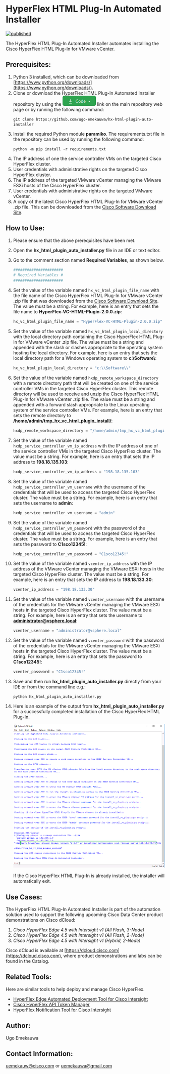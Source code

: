 # HyperFlex HTML Plug-In Automated Installer

[![published](https://static.production.devnetcloud.com/codeexchange/assets/images/devnet-published.svg)](https://developer.cisco.com/codeexchange/github/repo/ugo-emekauwa/hx-html-plugin-auto-installer)

The HyperFlex HTML Plug-In Automated Installer automates installing the Cisco HyperFlex HTML Plug-In for VMware vCenter.

## Prerequisites:
1. Python 3 installed, which can be downloaded from [https://www.python.org/downloads/](https://www.python.org/downloads/).
2. Clone or download the HyperFlex HTML Plug-In Automated Installer repository by using the ![GitHub Code Button](./assets/GitHub_Code_Button.png "GitHub Code Button") link on the main repository web page or by running the following command:
    ```
    git clone https://github.com/ugo-emekauwa/hx-html-plugin-auto-installer
    ```
3. Install the required Python module **paramiko**. The requirements.txt file in the repository can be used by running the following command:
    ```
    python -m pip install -r requirements.txt
    ```
4. The IP address of one the service controller VMs on the targeted Cisco HyperFlex cluster.
5. User credentials with administrative rights on the targeted Cisco HyperFlex cluster.
6. The IP address of the targeted VMware vCenter managing the VMware ESXi hosts of the Cisco HyperFlex cluster.
7. User credentials with administrative rights on the targeted VMware vCenter.
8. A copy of the latest Cisco HyperFlex HTML Plug-In for VMware vCenter .zip file. This can be downloaded from the [Cisco Software Download Site](https://software.cisco.com/download/home/286305544/type/286305994/release).

## How to Use:
1. Please ensure that the above prerequisites have been met.
2. Open the **hx_html_plugin_auto_installer.py** file in an IDE or text editor.
3. Go to the comment section named **Required Variables**, as shown below.
    ```python
    ######################
    # Required Variables #
    ######################
    ```
4. Set the value of the variable named `hx_vc_html_plugin_file_name` with the file name of the Cisco HyperFlex HTML Plug-In for VMware vCenter .zip file that was downloaded from the [Cisco Software Download Site](https://software.cisco.com/download/home/286305544/type/286305994/release). The value must be a string. For example, here is an entry that sets the file name to **HyperFlex-VC-HTML-Plugin-2.0.0.zip**:
    ```python
    hx_vc_html_plugin_file_name = "HyperFlex-VC-HTML-Plugin-2.0.0.zip"
    ```
5. Set the value of the variable named `hx_vc_html_plugin_local_directory` with the local directory path containing the Cisco HyperFlex HTML Plug-In for VMware vCenter .zip file. The value must be a string and appended with the slash or slashes appropriate to the operating system hosting the local directory. For example, here is an entry that sets the local directory path for a Windows operating system to **c:\\Software\\**:
    ```python
    hx_vc_html_plugin_local_directory = "c:\\Software\\"
    ```
6. Set the value of the variable named `hxdp_remote_workspace_directory` with a remote directory path that will be created on one of the service controller VMs in the targeted Cisco HyperFlex cluster. This remote directory will be used to receive and unzip the Cisco HyperFlex HTML Plug-In for VMware vCenter .zip file. The value must be a string and appended with a forward slash appropriate to the Linux operating system of the service controller VMs. For example, here is an entry that sets the remote directory to **/home/admin/tmp_hx_vc_html_plugin_install/**:
    ```python
    hxdp_remote_workspace_directory = "/home/admin/tmp_hx_vc_html_plugin_install/"
    ```
7. Set the value of the variable named `hxdp_service_controller_vm_ip_address` with the IP address of one of the service controller VMs in the targeted Cisco HyperFlex cluster. The value must be a string. For example, here is an entry that sets the IP address to **198.18.135.103**:
    ```python
    hxdp_service_controller_vm_ip_address = "198.18.135.103"
    ```
8. Set the value of the variable named `hxdp_service_controller_vm_username` with the username of the credentials that will be used to access the targeted Cisco HyperFlex cluster. The value must be a string. For example, here is an entry that sets the username to **admin**:
    ```python
    hxdp_service_controller_vm_username = "admin"
    ```
9. Set the value of the variable named `hxdp_service_controller_vm_password` with the password of the credentials that will be used to access the targeted Cisco HyperFlex cluster. The value must be a string. For example, here is an entry that sets the password to **C1sco12345!**:
    ```python
    hxdp_service_controller_vm_password = "C1sco12345!"
    ```
10. Set the value of the variable named `vcenter_ip_address` with the IP address of the VMware vCenter managing the VMware ESXi hosts in the targeted Cisco HyperFlex cluster. The value must be a string. For example, here is an entry that sets the IP address to **198.18.133.30**:
    ```python
    vcenter_ip_address = "198.18.133.30"
    ```
11. Set the value of the variable named `vcenter_username` with the username of the credentials for the VMware vCenter managing the VMware ESXi hosts in the targeted Cisco HyperFlex cluster. The value must be a string. For example, here is an entry that sets the username to **administrator@vsphere.local**:
    ```python
    vcenter_username = "administrator@vsphere.local"
    ```
12. Set the value of the variable named `vcenter_password` with the password of the credentials for the VMware vCenter managing the VMware ESXi hosts in the targeted Cisco HyperFlex cluster. The value must be a string. For example, here is an entry that sets the password to **C1sco12345!**:
    ```python
    vcenter_password = "C1sco12345!"
    ```
13. Save and then run **hx_html_plugin_auto_installer.py** directly from your IDE or from the command line e.g.:
    ```
    python hx_html_plugin_auto_installer.py
    ```
14. Here is an example of the output from **hx_html_plugin_auto_installer.py** for a successfully completed installation of the Cisco HyperFlex HTML Plug-In.

    ![Completed Run Example](./assets/Completed_Run_Example.png "Completed Run Example")

    If the Cisco HyperFlex HTML Plug-In is already installed, the installer will automatically exit.

## Use Cases:
The HyperFlex HTML Plug-In Automated Installer is part of the automation solution used to support the following upcoming Cisco Data Center product demonstrations on Cisco dCloud:

1. _Cisco HyperFlex Edge 4.5 with Intersight v1 (All Flash, 3-Node)_
2. _Cisco HyperFlex Edge 4.5 with Intersight v1 (All Flash, 2-Node)_
3. _Cisco HyperFlex Edge 4.5 with Intersight v1 (Hybrid, 2-Node)_

Cisco dCloud is available at [https://dcloud.cisco.com](https://dcloud.cisco.com), where product demonstrations and labs can be found in the Catalog.

## Related Tools:
Here are similar tools to help deploy and manage Cisco HyperFlex.
- [HyperFlex Edge Automated Deployment Tool for Cisco Intersight](https://github.com/ugo-emekauwa/hx-auto-deploy)
- [Cisco HyperFlex API Token Manager](https://github.com/ugo-emekauwa/hx-api-token-manager)
- [HyperFlex Notification Tool for Cisco Intersight](https://github.com/ugo-emekauwa/hyperflex-notification-tool)

## Author:
Ugo Emekauwa

## Contact Information:
uemekauw@cisco.com or uemekauwa@gmail.com
